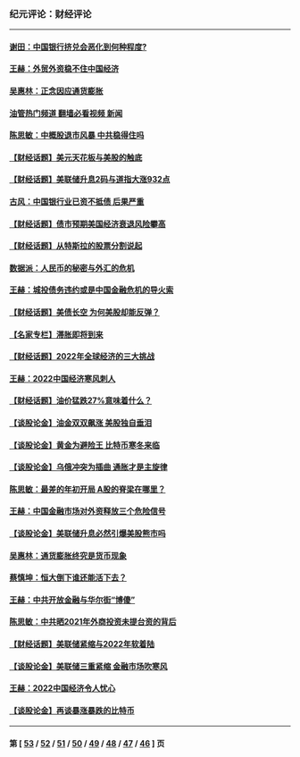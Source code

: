 ### 纪元评论：财经评论
---
#### [谢田：中国银行挤兑会恶化到何种程度?](../../pages/nsc1026/n13766965.md?06290330) 
#### [王赫：外贸外资稳不住中国经济](../../pages/nsc1026/n13753933.md?06290330) 
#### [吴惠林：正念因应通货膨胀](../../pages/nsc1026/n13750350.md?06290330) 
#### [油管热门频道 翻墙必看视频 新闻](ok?06290330)
#### [陈思敏：中概股退市风暴 中共稳得住吗](../../pages/nsc1026/n13738978.md?06290330) 
#### [【财经话题】美元天花板与美股的触底](../../pages/nsc1026/n13736495.md?06290330) 
#### [【财经话题】美联储升息2码与道指大涨932点](../../pages/nsc1026/n13727377.md?06290330) 
#### [古风：中国银行业已资不抵债 后果严重](../../pages/nsc1026/n13726111.md?06290330) 
#### [【财经话题】债市预期美国经济衰退风险攀高](../../pages/nsc1026/n13698043.md?06290330) 
#### [【财经话题】从特斯拉的股票分割说起](../../pages/nsc1026/n13679733.md?06290330) 
#### [数据派：人民币的秘密与外汇的危机](../../pages/nsc1026/n13667092.md?06290330) 
#### [王赫：城投债务违约或是中国金融危机的导火索](../../pages/nsc1026/n13665322.md?06290330) 
#### [【财经话题】美债长空 为何美股却能反弹？](../../pages/nsc1026/n13665895.md?06290330) 
#### [【名家专栏】滞胀即将到来](../../pages/nsc1026/n13658171.md?06290330) 
#### [【财经话题】2022年全球经济的三大挑战](../../pages/nsc1026/n13654423.md?06290330) 
#### [王赫：2022中国经济寒风刺人](../../pages/nsc1026/n13651403.md?06290330) 
#### [【财经话题】油价猛跌27%意味着什么？](../../pages/nsc1026/n13648767.md?06290330) 
#### [【谈股论金】油金双双飙涨 美股独自垂泪](../../pages/nsc1026/n13631742.md?06290330) 
#### [【谈股论金】黄金为避险王 比特币寒冬来临](../../pages/nsc1026/n13600406.md?06290330) 
#### [【谈股论金】乌俄冲突为插曲 通胀才是主旋律](../../pages/nsc1026/n13576797.md?06290330) 
#### [陈思敏：最差的年初开局 A股的脊梁在哪里？](../../pages/nsc1026/n13558359.md?06290330) 
#### [王赫：中国金融市场对外资释放三个危险信号](../../pages/nsc1026/n13546389.md?06290330) 
#### [【谈股论金】美联储升息必然引爆美股熊市吗](../../pages/nsc1026/n13519194.md?06290330) 
#### [吴惠林：通货膨胀终究是货币现象](../../pages/nsc1026/n13512979.md?06290330) 
#### [蔡慎坤：恒大倒下谁还能活下去？](../../pages/nsc1026/n13501831.md?06290330) 
#### [王赫：中共开放金融与华尔街“博傻”](../../pages/nsc1026/n13501138.md?06290330) 
#### [陈思敏：中共晒2021年外商投资未提台资的背后](../../pages/nsc1026/n13501057.md?06290330) 
#### [【财经话题】美联储紧缩与2022年软着陆](../../pages/nsc1026/n13498354.md?06290330) 
#### [【谈股论金】美联储三重紧缩 金融市场吹寒风](../../pages/nsc1026/n13487202.md?06290330) 
#### [王赫：2022中国经济令人忧心](../../pages/nsc1026/n13480433.md?06290330) 
#### [【谈股论金】再谈暴涨暴跌的比特币](../../pages/nsc1026/n13428036.md?06290330) 

---
#### 第 [ [53](./53.md?06290330) / [52](./52.md?06290330) / [51](./51.md?06290330) / [50](./50.md?06290330) / [49](./49.md?06290330) / [48](./48.md?06290330) / [47](./47.md?06290330) / [46](./46.md?06290330) ] 页
